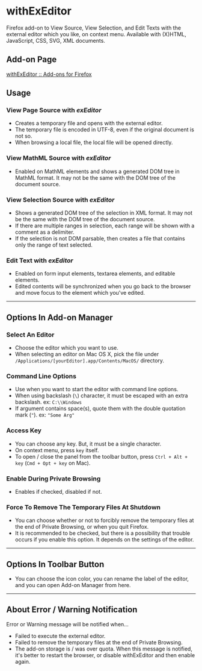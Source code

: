 # withExEditor
Firefox add-on to View Source, View Selection, and Edit Texts with the external editor which you like, on context menu.
Available with (X)HTML, JavaScript, CSS, SVG, XML documents.

## Add-on Page
[withExEditor :: Add-ons for Firefox](https://addons.mozilla.org/ja/firefox/addon/withexeditor/ "withExEditor :: Add-ons for Firefox")

## Usage

### View Page Source with *exEditor*
* Creates a temporary file and opens with the external editor.
* The temporary file is encoded in UTF-8, even if the original document is not so.
* When browsing a local file, the local file will be opened directly.

### View MathML Source with *exEditor*
* Enabled on MathML elements and shows a generated DOM tree in MathML format. It may not be the same with the DOM tree of the document source.

### View Selection Source with *exEditor*
* Shows a generated DOM tree of the selection in XML format. It may not be the same with the DOM tree of the document source.
* If there are multiple ranges in selection, each range will be shown with a comment as a delimiter.
* If the selection is not DOM parsable, then creates a file that contains only the range of text selected.

### Edit Text with *exEditor*
* Enabled on form input elements, textarea elements, and editable elements.
* Edited contents will be synchronized when you go back to the browser and move focus to the element which you've edited.

***

## Options In Add-on Manager

### Select An Editor
* Choose the editor which you want to use.
* When selecting an editor on Mac OS X, pick the file under `/Applications/[yourEditor].app/Contents/MacOS/` directory.

### Command Line Options
* Use when you want to start the editor with command line options.
* When using backslash (`\`) character, it must be escaped with an extra backslash.
ex: `C:\\Windows`
* If argument contains space(s), quote them with the double quotation mark (`"`).
ex: `"Some Arg"`

### Access Key
* You can choose any key. But, it must be a single character.
* On context menu, press `key` itself.
* To open / close the panel from the toolbar button, press `Ctrl + Alt + key` (`Cmd + Opt + key` on Mac).

### Enable During Private Browsing
* Enables if checked, disabled if not.

### Force To Remove The Temporary Files At Shutdown
* You can choose whether or not to forcibly remove the temporary files at the end of Private Browsing, or when you quit Firefox.
* It is recommended to be checked, but there is a possibility that trouble occurs if you enable this option. It depends on the settings of the editor.

***

## Options In Toolbar Button
* You can choose the icon color, you can rename the label of the editor, and you can open Add-on Manager from here.

***

## About Error / Warning Notification
Error or Warning message will be notified when...
* Failed to execute the external editor.
* Failed to remove the temporary files at the end of Private Browsing.
* The add-on storage is / was over quota. When this message is notified, it's better to restart the browser, or disable withExEditor and then enable again.
